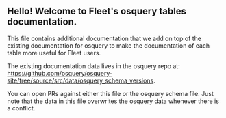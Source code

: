 ## Hello! Welcome to Fleet's osquery tables documentation.

This file contains additional documentation that we add on top of the existing documentation for osquery to make the documentation of each table more useful for Fleet users.

The existing documentation data lives in the osquery repo at: https://github.com/osquery/osquery-site/tree/source/src/data/osquery_schema_versions.

You can open PRs against either this file or the osquery schema file. Just note that the data in this file overwrites the osquery data whenever there is a conflict.
